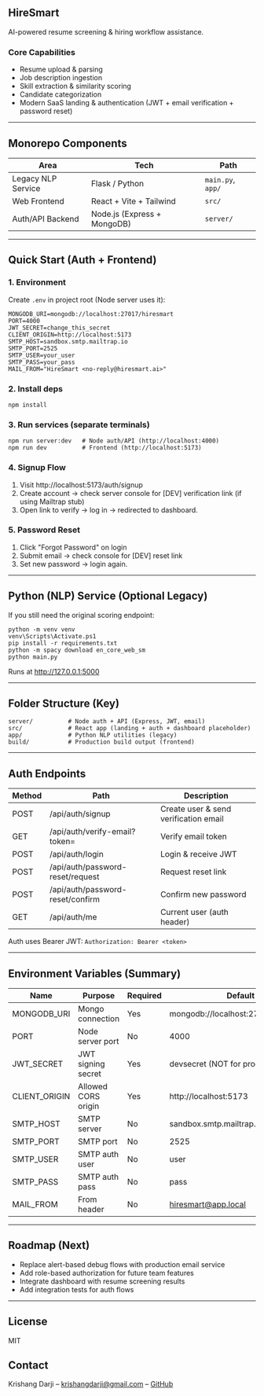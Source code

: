 ## HireSmart

AI-powered resume screening & hiring workflow assistance.

### Core Capabilities
- Resume upload & parsing
- Job description ingestion
- Skill extraction & similarity scoring
- Candidate categorization
- Modern SaaS landing & authentication (JWT + email verification + password reset)

---
## Monorepo Components
| Area | Tech | Path |
|------|------|------|
| Legacy NLP Service | Flask / Python | `main.py`, `app/` |
| Web Frontend | React + Vite + Tailwind | `src/` |
| Auth/API Backend | Node.js (Express + MongoDB) | `server/` |

---
## Quick Start (Auth + Frontend)
### 1. Environment
Create `.env` in project root (Node server uses it):
```
MONGODB_URI=mongodb://localhost:27017/hiresmart
PORT=4000
JWT_SECRET=change_this_secret
CLIENT_ORIGIN=http://localhost:5173
SMTP_HOST=sandbox.smtp.mailtrap.io
SMTP_PORT=2525
SMTP_USER=your_user
SMTP_PASS=your_pass
MAIL_FROM="HireSmart <no-reply@hiresmart.ai>"
```

### 2. Install deps
```
npm install
```

### 3. Run services (separate terminals)
```
npm run server:dev   # Node auth/API (http://localhost:4000)
npm run dev          # Frontend (http://localhost:5173)
```

### 4. Signup Flow
1. Visit http://localhost:5173/auth/signup
2. Create account → check server console for [DEV] verification link (if using Mailtrap stub)
3. Open link to verify → log in → redirected to dashboard.

### 5. Password Reset
1. Click "Forgot Password" on login
2. Submit email → check console for [DEV] reset link
3. Set new password → login again.

---
## Python (NLP) Service (Optional Legacy)
If you still need the original scoring endpoint:
```
python -m venv venv
venv\Scripts\Activate.ps1
pip install -r requirements.txt
python -m spacy download en_core_web_sm
python main.py
```
Runs at http://127.0.0.1:5000

---
## Folder Structure (Key)
```
server/          # Node auth + API (Express, JWT, email)
src/             # React app (landing + auth + dashboard placeholder)
app/             # Python NLP utilities (legacy)
build/           # Production build output (frontend)
```

---
## Auth Endpoints
| Method | Path | Description |
|--------|------|-------------|
| POST | /api/auth/signup | Create user & send verification email |
| GET | /api/auth/verify-email?token= | Verify email token |
| POST | /api/auth/login | Login & receive JWT |
| POST | /api/auth/password-reset/request | Request reset link |
| POST | /api/auth/password-reset/confirm | Confirm new password |
| GET | /api/auth/me | Current user (auth header) |

Auth uses Bearer JWT: `Authorization: Bearer <token>`

---
## Environment Variables (Summary)
| Name | Purpose | Required | Default |
|------|---------|----------|---------|
| MONGODB_URI | Mongo connection | Yes | mongodb://localhost:27017/hiresmart |
| PORT | Node server port | No | 4000 |
| JWT_SECRET | JWT signing secret | Yes | devsecret (NOT for prod) |
| CLIENT_ORIGIN | Allowed CORS origin | Yes | http://localhost:5173 |
| SMTP_HOST | SMTP server | No | sandbox.smtp.mailtrap.io |
| SMTP_PORT | SMTP port | No | 2525 |
| SMTP_USER | SMTP auth user | No | user |
| SMTP_PASS | SMTP auth pass | No | pass |
| MAIL_FROM | From header | No | hiresmart@app.local |

---
## Roadmap (Next)
- Replace alert-based debug flows with production email service
- Add role-based authorization for future team features
- Integrate dashboard with resume screening results
- Add integration tests for auth flows

---
## License
MIT

## Contact
Krishang Darji – krishangdarji@gmail.com – [GitHub](https://github.com/krishang2205)
